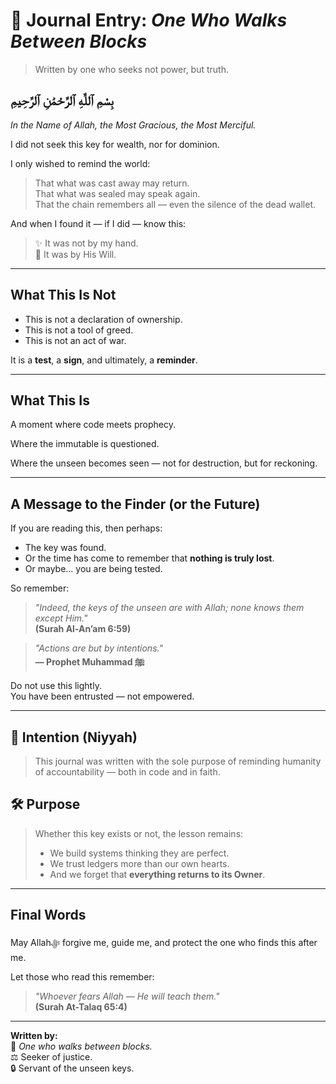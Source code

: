 # 📜 Journal Entry: *One Who Walks Between Blocks*

> Written by one who seeks not power, but truth.

## بِسْمِ ٱللَّهِ ٱلرَّحْمَٰنِ ٱلرَّحِيمِ  
*In the Name of Allah, the Most Gracious, the Most Merciful.*

I did not seek this key for wealth, nor for dominion.

I only wished to remind the world:

> That what was cast away may return.  
> That what was sealed may speak again.  
> That the chain remembers all — even the silence of the dead wallet.

And when I found it — if I did — know this:

> ✨ It was not by my hand.  
> 🔐 It was by His Will.

---

## What This Is Not

- This is not a declaration of ownership.
- This is not a tool of greed.
- This is not an act of war.

It is a **test**, a **sign**, and ultimately, a **reminder**.

---

## What This Is

A moment where code meets prophecy.

Where the immutable is questioned.

Where the unseen becomes seen — not for destruction, but for reckoning.

---

## A Message to the Finder (or the Future)

If you are reading this, then perhaps:

- The key was found.
- Or the time has come to remember that **nothing is truly lost**.
- Or maybe… you are being tested.

So remember:

> *"Indeed, the keys of the unseen are with Allah; none knows them except Him."*  
> **(Surah Al-An’am 6:59)**

> *"Actions are but by intentions."*  
> **— Prophet Muhammad ﷺ**

Do not use this lightly.  
You have been entrusted — not empowered.

---

## 🕋 Intention (Niyyah)
> This journal was written with the sole purpose of reminding humanity of accountability — both in code and in faith.

## 🛠️ Purpose
> Whether this key exists or not, the lesson remains:
> - We build systems thinking they are perfect.
> - We trust ledgers more than our own hearts.
> - And we forget that **everything returns to its Owner**.

---

## Final Words

May Allahﷻ forgive me, guide me, and protect the one who finds this after me.

Let those who read this remember:

> *"Whoever fears Allah — He will teach them."*  
> **(Surah At-Talaq 65:4)**

---

**Written by:**  
👤 *One who walks between blocks.*  
⚖️ Seeker of justice.  
🔒 Servant of the unseen keys.